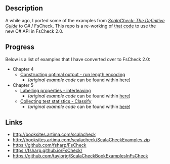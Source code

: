 
## Description

A while ago, I ported some of the examples from [_ScalaCheck: The Definitive Guide_](http://www.artima.com/shop/scalacheck) to C# / FsCheck. This repo is a re-working of [that code](https://github.com/taylorjg/ScalaCheckBookExamplesInFsCheck) to use the new C# API in FsCheck 2.0.

## Progress

Below is a list of examples that I have converted over to FsCheck 2.0:

* Chapter 4
    * [Constructing optimal output - run length encoding](https://github.com/taylorjg/ScalaCheckBookExamplesInFsCheck2/tree/master/ScalaCheckBookExamplesInFsCheck2/Chapter4/RunLengthEncoding)
        * (_original example code_ can be found within [here](http://booksites.artima.com/scalacheck/examples/html/ch04.html#sec6))    
* Chapter 5
    * [Labelling properties - interleaving](https://github.com/taylorjg/ScalaCheckBookExamplesInFsCheck2/tree/master/ScalaCheckBookExamplesInFsCheck2/Chapter5/Interleaving)
        * (_original example code_ can be found within [here](http://booksites.artima.com/scalacheck/examples/html/ch05.html#sec1))    
    * [Collecting test statistics - Classify](https://github.com/taylorjg/ScalaCheckBookExamplesInFsCheck2/blob/master/ScalaCheckBookExamplesInFsCheck2/Chapter5/ClassifyingTestStatistics.cs)  
        * (_original example code_ can be found within [here](http://booksites.artima.com/scalacheck/examples/html/ch05.html#sec1))
 
## Links

* http://booksites.artima.com/scalacheck
* http://booksites.artima.com/scalacheck/ScalaCheckExamples.zip
* https://github.com/fsharp/FsCheck
* https://fsharp.github.io/FsCheck/
* https://github.com/taylorjg/ScalaCheckBookExamplesInFsCheck
